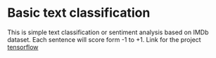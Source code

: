 # Basic text classification 

This is simple text classification or sentiment analysis based on IMDb dataset. Each sentence will score form -1 to +1. Link for the project [tensorflow](https://www.tensorflow.org/tutorials/keras/text_classification)
